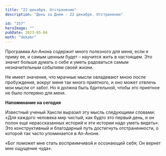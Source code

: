 ```yaml
---
title: "22 декабря. Отстранение"
description: "День за Днем - 22 декабря. Отстранение"

id: "357"
heroImage: ""
pubDate: 2023-05-04
moth: "dekabr"
---
```


Программа Ал-Анона содержит много полезного для меня, если я приму ее, и самым
ценным будет – научится жить в настоящем. Это значит больше думать о себе и
уметь радоваться самым незначительным событиям своей жизни.

Не имеет значения, что мрачные мысли овладевают мною после пробуждения, вокруг
меня так много приятного, и оно может отвлечь мои мысли от забот. Но я должна
быть бдительной, чтобы это приятное не было потеряно для меня.

**Напоминание на сегодня**

Известный ученый Хаксли выразил эту мысль следующими словами: «Для каждого
человека мир чистый, как будто это первый день, и он полон еще нерассказанных
историй и эти истории надо уметь видеть». Это конструктивный и благодарный
путь достигнуть отстраненности, о которой так часто упоминается в Ал-Аноне.

«Бог поможет мне стать восприимчивой и осознающей себя; Он вернет мне ощущение
чуда».
